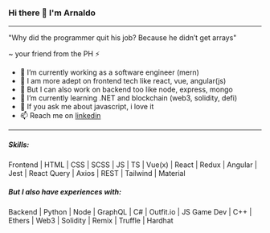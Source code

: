 ### Hi there 👋 I'm Arnaldo
---

"Why did the programmer quit his job? Because he didn’t get arrays"

~ your friend from the PH ⚡

- 🔭 I’m currently working as a software engineer (mern)
- 💙 I am more adept on frontend tech like react, vue, angular(js)
- 🏢 But I can also work on backend too like node, express, mongo
- 🌱 I’m currently learning .NET and blockchain (web3, solidity, defi)
- 💬 If you ask me about javascript, i love it
- 📫 Reach me on [linkedin](https://www.linkedin.com/in/arnaldo-jan-abear-ubas-991018130/)

---

##### Skills:

Frontend | HTML | CSS | SCSS | JS | TS | Vue(x) | React | Redux | Angular | Jest | React Query | Axios | REST | Tailwind | Material

##### But I also have experiences with:

Backend | Python | Node | GraphQL | C# | Outfit.io | JS Game Dev | C++ | Ethers | Web3 | Solidity | Remix | Truffle | Hardhat

